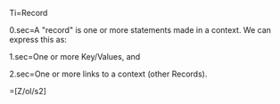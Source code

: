 Ti=Record

0.sec=A "record" is one or more statements made in a context.  We can express this as:

1.sec=One or more Key/Values, and

2.sec=One or more links to a context (other Records).

=[Z/ol/s2] 
